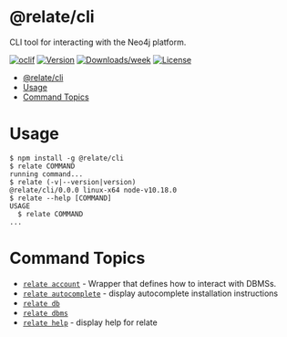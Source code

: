 # @relate/cli

CLI tool for interacting with the Neo4j platform.

[![oclif](https://img.shields.io/badge/cli-oclif-brightgreen.svg)](https://oclif.io)
[![Version](https://img.shields.io/npm/v/cli.svg)](https://npmjs.org/package/cli)
[![Downloads/week](https://img.shields.io/npm/dw/cli.svg)](https://npmjs.org/package/cli)
[![License](https://img.shields.io/npm/l/cli.svg)](https://github.com/neo-technology/daedalus/blob/master/package.json)

<!-- toc -->
* [@relate/cli](#relatecli)
* [Usage](#usage)
* [Command Topics](#command-topics)
<!-- tocstop -->

# Usage

<!-- usage -->
```sh-session
$ npm install -g @relate/cli
$ relate COMMAND
running command...
$ relate (-v|--version|version)
@relate/cli/0.0.0 linux-x64 node-v10.18.0
$ relate --help [COMMAND]
USAGE
  $ relate COMMAND
...
```
<!-- usagestop -->
<!-- commands -->
# Command Topics

* [`relate account`](./account.md) - Wrapper that defines how to interact with DBMSs.
* [`relate autocomplete`](./autocomplete.md) - display autocomplete installation instructions
* [`relate db`](./db.md)
* [`relate dbms`](./dbms.md)
* [`relate help`](./help.md) - display help for relate


<!-- commandsstop -->
